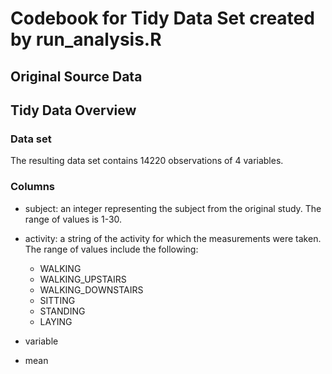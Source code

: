 # Codebook for Tidy Data Set created by run_analysis.R

## Original Source Data

## Tidy Data Overview

### Data set

The resulting data set contains 14220 observations of 4 variables.  

### Columns

- subject:  an integer representing the subject from the original study.  The range of values is 1-30.

- activity: a string of the activity for which the measurements were taken.  The range of values include the following:
  - WALKING
  - WALKING_UPSTAIRS
  - WALKING_DOWNSTAIRS
  - SITTING
  - STANDING
  - LAYING

- variable

- mean
